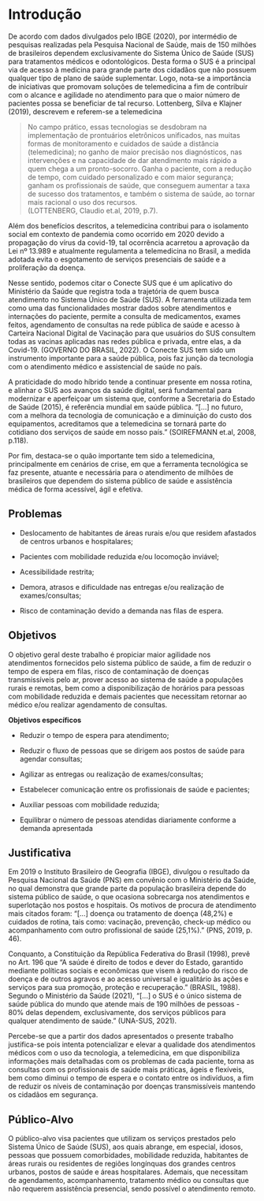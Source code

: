 # Introdução

De acordo com dados divulgados pelo IBGE (2020), por intermédio de pesquisas realizadas pela Pesquisa Nacional de Saúde, mais de 150 milhões de brasileiros dependem exclusivamente do Sistema Único de Saúde (SUS) para tratamentos médicos e odontológicos. Desta forma o SUS é a principal via de acesso à medicina para grande parte dos cidadãos que não possuem qualquer tipo de plano de saúde suplementar. Logo, nota-se a importância de iniciativas que promovam soluções de telemedicina a fim de contribuir com o alcance e agilidade no atendimento para que o maior número de pacientes possa se beneficiar de tal recurso. Lottenberg, Silva e Klajner (2019), descrevem e referem-se a telemedicina 

>No campo prático, essas tecnologias se desdobram na implementação de prontuários eletrônicos unificados, nas muitas
>formas de monitoramento e cuidados de saúde a distância (telemedicina); no ganho de maior precisão nos diagnósticos, nas 
>intervenções e na capacidade de dar atendimento mais rápido a quem chega a um pronto-socorro. Ganha o paciente, com a 
>redução de tempo, com cuidado personalizado e com maior segurança; ganham os profissionais de saúde, que conseguem 
>aumentar a taxa de sucesso dos tratamentos, e também o sistema de saúde, ao tornar mais racional o uso dos 
 recursos.     
>(LOTTENBERG, Claudio et.al, 2019, p.7).

Além dos benefícios descritos, a telemedicina contribui para o isolamento social em contexto de pandemia como ocorrido em 2020 devido a propagação do vírus da covid-19, tal ocorrência acarretou a aprovação da Lei nº 13.989 e atualmente regulamenta a telemedicina no Brasil, a medida adotada evita o esgotamento de serviços presenciais de saúde e a proliferação da doença.  

Nesse sentido, podemos citar o Conecte SUS que é um aplicativo do Ministério da Saúde que registra toda a trajetória de quem busca atendimento no Sistema Único de Saúde (SUS). A ferramenta utilizada tem como uma das funcionalidades mostrar dados sobre atendimentos e internações do paciente, permite a consulta de medicamentos, exames feitos, agendamento de consultas na rede pública de saúde e acesso à Carteira Nacional Digital de Vacinação para que usuários do SUS consultem todas as vacinas aplicadas nas redes pública e privada, entre elas, a da Covid-19. (GOVERNO DO BRASIL, 2022).  O Conecte SUS tem sido um instrumento importante para a saúde pública, pois faz junção da tecnologia com o atendimento médico e assistencial de saúde no país.  

A praticidade do modo híbrido tende a continuar presente em nossa rotina, e alinhar o SUS aos avanços da saúde digital, será fundamental para modernizar e aperfeiçoar um sistema que, conforme a Secretaria do Estado de Saúde (2015), é referência mundial em saúde pública. “[...] no futuro, com a melhora da tecnologia de comunicação e a diminuição do custo dos equipamentos, acreditamos que a telemedicina se tornará parte do cotidiano dos serviços de saúde em nosso país.” (SOIREFMANN et.al, 2008, p.118). 

Por fim, destaca-se o quão importante tem sido a telemedicina, principalmente em cenários de crise, em que a ferramenta tecnológica se faz presente, atuante e necessária para o atendimento de milhões de brasileiros que dependem do sistema público de saúde e assistência médica de forma acessível, ágil e efetiva.

## Problemas

- Deslocamento de habitantes de áreas rurais e/ou que residem afastados de centros urbanos e hospitalares;

- Pacientes com mobilidade reduzida e/ou locomoção inviável;

- Acessibilidade restrita;

- Demora, atrasos e dificuldade nas entregas e/ou realização de exames/consultas;

- Risco de contaminação devido a demanda nas filas de espera.

## Objetivos

O objetivo geral deste trabalho é propiciar maior agilidade nos atendimentos fornecidos pelo sistema público de saúde, a fim de reduzir o tempo de espera em filas, risco de contaminação de doenças transmissíveis pelo ar, prover acesso ao sistema de saúde a populações rurais e remotas, bem como a disponibilização de horários para pessoas com mobilidade reduzida e demais pacientes que necessitam retornar ao médico e/ou realizar agendamento de consultas. 

**Objetivos específicos**

- Reduzir o tempo de espera para atendimento; 

- Reduzir o fluxo de pessoas que se dirigem aos postos de saúde para agendar consultas; 

- Agilizar as entregas ou realização de exames/consultas;  

- Estabelecer comunicação entre os profissionais de saúde e pacientes; 

- Auxiliar pessoas com mobilidade reduzida; 

- Equilibrar o número de pessoas atendidas diariamente conforme a demanda apresentada

## Justificativa

Em 2019 o Instituto Brasileiro de Geografia (IBGE), divulgou o resultado da Pesquisa Nacional da Saúde (PNS) em convênio com o Ministério da Saúde, no qual demonstra que grande parte da população brasileira depende do sistema público de saúde, o que ocasiona sobrecarga nos atendimentos e superlotação nos postos e hospitais. Os motivos de procura de atendimento mais citados foram: “[...] doença ou tratamento de doença (48,2%) e cuidados de rotina, tais como: vacinação, prevenção, check-up médico ou acompanhamento com outro profissional de saúde (25,1%).” (PNS, 2019, p. 46). 

Conquanto, a Constituição da República Federativa do Brasil (1998), prevê no Art. 196 que “A saúde é direito de todos e dever do Estado, garantido mediante políticas sociais e econômicas que visem à redução do risco de doença e de outros agravos e ao acesso universal e igualitário às ações e serviços para sua promoção, proteção e recuperação.” (BRASIL, 1988). Segundo o Ministério da Saúde (2021), “[...] o SUS é o único sistema de saúde pública do mundo que atende mais de 190 milhões de pessoas - 80% delas dependem, exclusivamente, dos serviços públicos para qualquer atendimento de saúde.” (UNA-SUS, 2021). 

Percebe-se que a partir dos dados apresentados o presente trabalho justifica-se pois intenta potencializar e elevar a qualidade dos atendimentos médicos com o uso da tecnologia, a telemedicina, em que disponibiliza informações mais detalhadas com os problemas de cada paciente, torna as consultas com os profissionais de saúde mais práticas, ágeis e flexíveis, bem como diminui o tempo de espera e o contato entre os indivíduos, a fim de reduzir os níveis de contaminação por doenças transmissíveis mantendo os cidadãos em segurança. 

## Público-Alvo

O público-alvo visa pacientes que utilizam os serviços prestados pelo Sistema Único de Saúde (SUS), aos quais abrange, em especial, idosos, pessoas que possuem comorbidades, mobilidade reduzida, habitantes de áreas rurais ou residentes de regiões longínquas dos grandes centros urbanos, postos de saúde e áreas hospitalares. Ademais, que necessitam de agendamento, acompanhamento, tratamento médico ou consultas que não requerem assistência presencial, sendo possível o atendimento remoto. 
